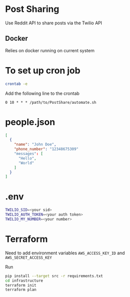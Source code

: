 # Post Sharing

Use Reddit API to share posts via the Twilio API

## Docker

Relies on docker running on current system

# To set up cron job

```bash
crontab -e
```

Add the following line to the crontab

```nohilight
0 10 * * * /path/to/PostShare/automate.sh
```

# people.json

```json
[
  {
    "name": "John Doe",
    "phone_number": "12348675309"
    "messages": [
      "Hello",
      "World"
    ]
  }
]
```

# .env

```bash
TWILIO_SID=<your sid>
TWILIO_AUTH_TOKEN=<your auth token>
TWILIO_MY_NUMBER=<your number>
```

# Terraform

Need to add environment variables `AWS_ACCESS_KEY_ID` and `AWS_SECRET_ACCESS_KEY`

Run

```bash
pip install --target src -r requirements.txt
cd infrastructure
terraform init
terraform plan
```
